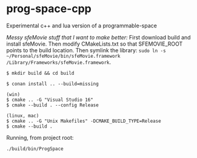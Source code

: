 # prog-space-cpp
Experimental c++ and lua version of a programmable-space

*Messy sfeMovie stuff that I want to make better:*
First download build and install sfeMovie. Then modify CMakeLists.txt so that SFEMOVIE_ROOT points to the build location.
Then symlink the library: `sudo ln -s ~/Personal/sfeMovie/bin/sfeMovie.framework /Library/Frameworks/sfeMovie.framework`.

```
$ mkdir build && cd build

$ conan install .. --build=missing

(win)
$ cmake .. -G "Visual Studio 16"
$ cmake --build . --config Release

(linux, mac)
$ cmake .. -G "Unix Makefiles" -DCMAKE_BUILD_TYPE=Release
$ cmake --build .
```

Running, from project root:
```
./build/bin/ProgSpace
```